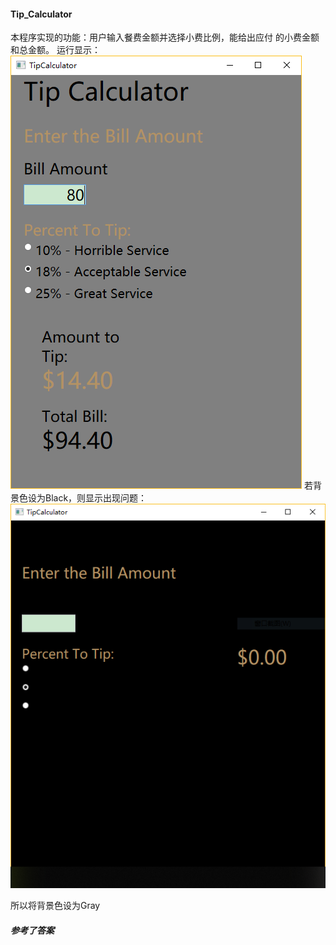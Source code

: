 #### Tip_Calculator
本程序实现的功能：用户输入餐费金额并选择小费比例，能给出应付
的小费金额和总金额。
运行显示：
![Fail](https://github.com/Dai-Youwei/Tip_Calculator/blob/master/Gray.PNG)
若背景色设为Black，则显示出现问题：
![Fail](https://github.com/Dai-Youwei/Tip_Calculator/blob/master/Black.PNG)

所以将背景色设为Gray
##### 参考了答案
